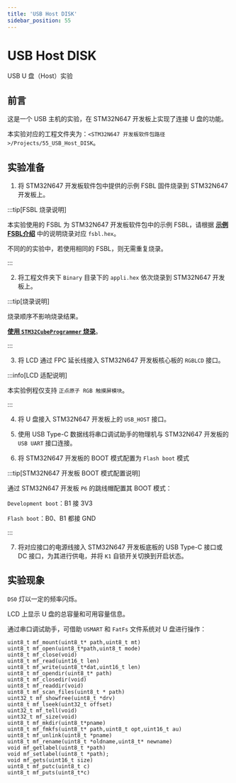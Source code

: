 ```yaml
---
title: 'USB Host DISK'
sidebar_position: 55
---
```


# USB Host DISK

USB U 盘（Host）实验

## 前言

这是一个 USB 主机的实验，在 STM32N647 开发板上实现了连接 U 盘的功能。

本实验对应的工程文件夹为：`<STM32N647 开发板软件包路径>/Projects/55_USB_Host_DISK`。

## 实验准备

1. 将 STM32N647 开发板软件包中提供的示例 FSBL 固件烧录到 STM32N647 开发板上。

:::tip[FSBL 烧录说明]

本实验使用的 FSBL 为 STM32N647 开发板软件包中的示例 FSBL，请根据 [**示例 FSBL介绍**](../start-guide/software-package/software-package.md#fsbl) 中的说明烧录对应 `fsbl.hex`。

不同的的实验中，若使用相同的 FSBL，则无需重复烧录。

:::

2. 将工程文件夹下 `Binary` 目录下的 `appli.hex` 依次烧录到 STM32N647 开发板上。

:::tip[烧录说明]

烧录顺序不影响烧录结果。

[**使用 `STM32CubeProgrammer` 烧录**](../start-guide/start-development/step-by-step.md#step-3-使用-stm32cubeprogrammer-烧录)。

:::

3. 将 LCD 通过 FPC 延长线接入 STM32N647 开发板核心板的 `RGBLCD` 接口。

:::info[LCD 适配说明]

本实验例程仅支持 `正点原子 RGB 触摸屏模块`。

:::

4. 将 U 盘接入 STM32N647 开发板上的 `USB_HOST` 接口。

5. 使用 USB Type-C 数据线将串口调试助手的物理机与 STM32N647 开发板的 `USB UART` 接口连接。

6. 将 STM32N647 开发板的 BOOT 模式配置为 `Flash boot` 模式

:::tip[STM32N647 开发板 BOOT 模式配置说明]

通过 STM32N647 开发板 `P6` 的跳线帽配置其 BOOT 模式：

`Development boot`：B1 接 3V3

`Flash boot`：B0、B1 都接 GND

:::

7. 将对应接口的电源线接入 STM32N647 开发板底板的 USB Type-C 接口或 DC 接口，为其进行供电，并将 `K1` 自锁开关切换到开启状态。

## 实验现象

`DS0` 灯以一定的频率闪烁。

LCD 上显示 U 盘的总容量和可用容量信息。

通过串口调试助手，可借助 `USMART` 和 `FatFs` 文件系统对 U 盘进行操作：

```shell
uint8_t mf_mount(uint8_t* path,uint8_t mt)
uint8_t mf_open(uint8_t*path,uint8_t mode)
uint8_t mf_close(void)
uint8_t mf_read(uint16_t len)
uint8_t mf_write(uint8_t*dat,uint16_t len)
uint8_t mf_opendir(uint8_t* path)
uint8_t mf_closedir(void)
uint8_t mf_readdir(void)
uint8_t mf_scan_files(uint8_t * path)
uint32_t mf_showfree(uint8_t *drv)
uint8_t mf_lseek(uint32_t offset)
uint32_t mf_tell(void)
uint32_t mf_size(void)
uint8_t mf_mkdir(uint8_t*pname)
uint8_t mf_fmkfs(uint8_t* path,uint8_t opt,uint16_t au)
uint8_t mf_unlink(uint8_t *pname)
uint8_t mf_rename(uint8_t *oldname,uint8_t* newname)
void mf_getlabel(uint8_t *path)
void mf_setlabel(uint8_t *path);
void mf_gets(uint16_t size)
uint8_t mf_putc(uint8_t c)
uint8_t mf_puts(uint8_t*c)
```
